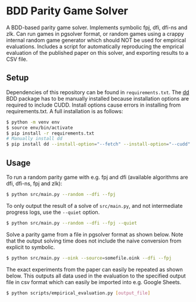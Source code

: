 # BDD Parity Game Solver

A BDD-based parity game solver. Implements symbolic fpj, dfi, dfi-ns and zlk. Can run games in pgsolver format, or random games using a crappy internal random game generator which should NOT be used for empirical evaluations. Includes a script for automatically reproducing the emprical evaluation of the published paper on this solver, and exporting results to a CSV file.

## Setup

Dependencies of this repository can be found in `requirements.txt`. The [dd](https://github.com/tulip-control/dd) BDD package has to be manually installed because installation options are required to include CUDD. Install options cause errors in installing from requirements.txt. A full installation is as follows:

```bash
$ python -m venv env
$ source env/bin/activate
$ pip install -r requirements.txt
# Manually install dd
$ pip install dd --install-option="--fetch" --install-option="--cudd"
```

## Usage

To run a random parity game with e.g. fpj and dfi (available algorithms are dfi, dfi-ns, fpj and zlk):
```bash
$ python src/main.py --random --dfi --fpj
```

To only output the result of a solve of `src/main.py`, and not intermediate progress logs, use the `--quiet` option.
```bash
$ python src/main.py --random --dfi --fpj --quiet
```

Solve a parity game from a file in pgsolver format as shown below. Note that the output solving time does not include the naive conversion from explicit to symbolic.
```bash
$ python src/main.py --oink --source=somefile.oink --dfi --fpj
```

The exact experiments from the paper can easily be repeated as shown below. This outputs all data used in the evaluation to the specified output file in csv format which can easily be imported into e.g. Google Sheets.
```bash
$ python scripts/empirical_evaluation.py [output_file]
```